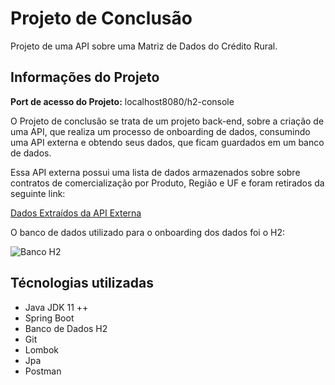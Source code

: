# Projeto de Conclusão

Projeto de uma API sobre uma Matriz de Dados do Crédito Rural.

## Informações do Projeto

**Port de acesso do Projeto:** localhost8080/h2-console

O Projeto de conclusâo se trata de um projeto back-end, sobre a criação de uma API, que realiza um processo de onboarding de dados, consumindo
uma API externa e obtendo seus dados, que ficam guardados em um banco de dados.

Essa API externa possui uma lista de dados armazenados sobre sobre contratos de comercialização por Produto, Região e UF e foram retirados da
seguinte link: 

[Dados Extraídos da API Externa](https://olinda.bcb.gov.br/olinda/servico/SICOR/versao/v2/odata/CusteioRegiaoUFProduto?%24format=json&%24top=1000 "Dados Extraídos")

O banco de dados utilizado para o onboarding dos dados foi o H2: 

![Banco H2](BancoH2.2.png "Banco de Dados H2")

## Técnologias utilizadas

- Java JDK 11 ++
- Spring Boot
- Banco de Dados H2
- Git
- Lombok
- Jpa
- Postman
